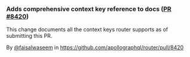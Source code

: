 ### Adds comprehensive context key reference to docs ([PR #8420](https://github.com/apollographql/router/pull/8420))

This change documents all the context keys router supports as of submitting this PR.

By [@faisalwaseem](https://github.com/faisalwaseem) in https://github.com/apollographql/router/pull/8420
